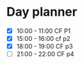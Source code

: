 # Day planner

- [x] 10:00 - 11:00 CF P1
- [x] 15:00 - 16:00 cf p2
- [x] 18:00 - 19:00 CF p3
- [ ] 21:00 - 22:00 CF p4
